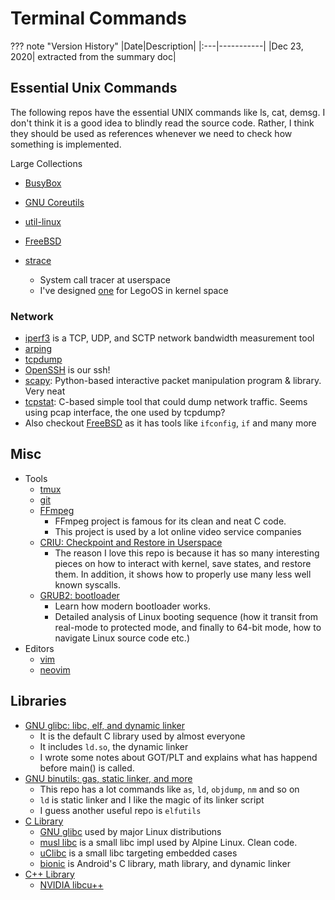 # Terminal Commands

??? note "Version History"
	|Date|Description|
	|:---|-----------|
	|Dec 23, 2020| extracted from the summary doc|

## Essential Unix Commands
The following repos have the essential UNIX commands like ls, cat, demsg.
I don't think it is a good idea to blindly read the source code.
Rather, I think they should be used as references whenever we need to check how something is implemented.

Large Collections

- [BusyBox](https://github.com/lastweek/source-busybox)
- [GNU Coreutils](https://github.com/coreutils/coreutils)
- [util-linux](https://github.com/karelzak/util-linux)
- [FreeBSD](https://github.com/lastweek/source-freebsd)

- [strace](https://github.com/lastweek/source-strace)
	- System call tracer at userspace
	- I've designed [one](http://lastweek.io/lego/kernel/profile_strace/) for LegoOS in kernel space

### Network

- [iperf3](https://github.com/lastweek/source-iperf) is a TCP, UDP, and SCTP network bandwidth measurement tool
- [arping](https://github.com/ThomasHabets/arping)
- [tcpdump](https://github.com/lastweek/source-tcpdump)
- [OpenSSH](https://github.com/lastweek/source-openssh-portable) is our ssh!
- [scapy](https://scapy.readthedocs.io/en/latest/): Python-based interactive packet manipulation program & library. Very neat
- [tcpstat](https://github.com/lastweek/source-tcpstat): C-based simple tool that could dump network traffic. Seems using pcap interface, the one used by tcpdump?
- Also checkout [FreeBSD](https://github.com/lastweek/source-freebsd) as it has tools like `ifconfig`, `if` and many more

## Misc

- Tools
	- [tmux](https://github.com/lastweek/source-tmux)
	- [git](https://github.com/lastweek/source-git)
	- [FFmpeg](https://github.com/lastweek/source-FFmpeg)
		- FFmpeg project is famous for its clean and neat C code.
		- This project is used by a lot online video service companies
	- [CRIU: Checkpoint and Restore in Userspace](https://github.com/lastweek/source-criu)
		- The reason I love this repo is because it has so many interesting pieces
		  on how to interact with kernel, save states, and restore them. In addition,
		  it shows how to properly use many less well known syscalls.
	- [GRUB2: bootloader](https://github.com/lastweek/source-grub2)
		- Learn how modern bootloader works.
		- Detailed analysis of Linux booting sequence (how it transit from
		  real-mode to protected mode, and finally to 64-bit mode,
		  how to navigate Linux source code etc.)
- Editors
	- [vim](https://github.com/lastweek/source-vim)
	- [neovim](https://github.com/lastweek/source-neovim)

## Libraries

- [GNU glibc: libc, elf, and dynamic linker](https://github.com/lastweek/source-glibc)
	- It is the default C library used by almost everyone
	- It includes `ld.so`, the dynamic linker
	- I wrote some notes about GOT/PLT and explains what has happend before main() is called.
- [GNU binutils: gas, static linker, and more](https://github.com/lastweek/source-binutils)
	- This repo has a lot commands like `as`, `ld`, `objdump`, `nm` and so on
	- `ld` is static linker and I like the magic of its linker script
	- I guess another useful repo is `elfutils`
- [C Library](https://en.wikipedia.org/wiki/C_standard_library)
	- [GNU glibc](https://github.com/lastweek/source-glibc) used by major Linux distributions
	- [musl libc](https://musl.libc.org/about.html) is a small libc impl used by Alpine Linux. Clean code.
	- [uClibc](https://www.uclibc.org/about.html) is a small libc targeting embedded cases
	- [bionic](https://android.googlesource.com/platform/bionic/) is Android's C library, math library, and dynamic linker
- [C++ Library]()
	- [NVIDIA libcu++](https://github.com/NVIDIA/libcudacxx) 
